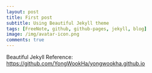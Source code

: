 ```yaml
---
layout: post
title: First post
subtitle: Using Beautiful Jekyll theme
tags: [FreeNote, github, github-pages, jekyll, blog]
image: /img/avatar-icon.png
comments: true
---
```


 Beautiful Jekyll
 Reference: https://github.com/YongWookHa/yongwookha.github.io
 
